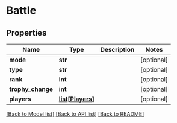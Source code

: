 # Battle

## Properties
Name | Type | Description | Notes
------------ | ------------- | ------------- | -------------
**mode** | **str** |  | [optional] 
**type** | **str** |  | [optional] 
**rank** | **int** |  | [optional] 
**trophy_change** | **int** |  | [optional] 
**players** | [**list[Players]**](Players.md) |  | [optional] 

[[Back to Model list]](../README.md#documentation-for-models) [[Back to API list]](../README.md#documentation-for-api-endpoints) [[Back to README]](../README.md)



